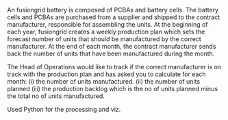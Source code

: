 An fusiongrid battery is composed of PCBAs and battery cells. The battery cells and PCBAs are purchased from a supplier and shipped to the contract manufacturer, responsible for assembling the units. At the beginning of each year, fusiongrid creates a weekly production plan
which sets the forecast number of units that should be manufactured by the correct manufacturer. At the end of each month, the contract manufacturer sends back the number of units that have been manufactured during the month.

The Head of Operations would like to track if the correct manufacturer  is on track with the production plan and has asked you to calculate for each month:
(i) the number of units manufactured.
(ii) the number of units planned
(iii) the production backlog which is the no of units planned minus the total no of units manufactured.


Used Python for the processing and viz.
